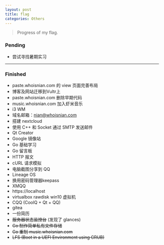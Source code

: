 ```yaml
---
layout: post
title: flag
categories: Others
---
```


> Progress of my flag.  

<!-- more -->

### Pending
* 尝试寻找暑期实习

---

### Finished
* paste.whoisnian.com 的 view 页面完善布局
* 博客及网站迁移到Vultr上
* paste.whoisnian.com 删除早期代码
* music.whoisnian.com 加入虾米音乐
* i3 WM
* 域名邮箱：nian@whoisnian.com
* 搭建 nextcloud
* 使用 C++ 和 Socket 通过 SMTP 发送邮件
* Qt Creator
* Google 镜像站
* Go 基础学习
* Go 留言板
* HTTP 报文
* cURL 请求模拟
* 电脑截图分享到 QQ
* Lineage OS
* 换用密码管理器keepass
* XMQQ
* https://localhost
* virtualbox rawdisk win10 虚拟机
* CQQ (CoolQ + Qt + QQ)
* gitea
* 一份简历
* ~~服务器状态监控台~~ (发现了 glances)
* ~~Go 制作简单私有文件存储~~
* ~~Go 重制 music.whoisnian.com~~
* ~~LFS (Boot in a UEFI Environment using GRUB)~~
